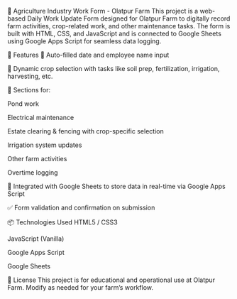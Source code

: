 🌾 Agriculture Industry Work Form - Olatpur Farm
This project is a web-based Daily Work Update Form designed for Olatpur Farm to digitally record farm activities, crop-related work, and other maintenance tasks. The form is built with HTML, CSS, and JavaScript and is connected to Google Sheets using Google Apps Script for seamless data logging.

🚀 Features
📅 Auto-filled date and employee name input

🌱 Dynamic crop selection with tasks like soil prep, fertilization, irrigation, harvesting, etc.

🧰 Sections for:

Pond work

Electrical maintenance

Estate clearing & fencing with crop-specific selection

Irrigation system updates

Other farm activities

Overtime logging

📝 Integrated with Google Sheets to store data in real-time via Google Apps Script

✅ Form validation and confirmation on submission

📦 Technologies Used
HTML5 / CSS3

JavaScript (Vanilla)

Google Apps Script

Google Sheets

📜 License
This project is for educational and operational use at Olatpur Farm. Modify as needed for your farm’s workflow.
